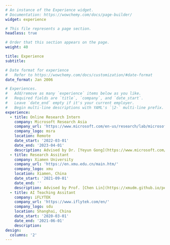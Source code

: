 ```yaml
---
# An instance of the Experience widget.
# Documentation: https://wowchemy.com/docs/page-builder/
widget: experience

# This file represents a page section.
headless: true

# Order that this section appears on the page.
weight: 40

title: Experience
subtitle:

# Date format for experience
#   Refer to https://wowchemy.com/docs/customization/#date-format
date_format: Jan 2006

# Experiences.
#   Add/remove as many `experience` items below as you like.
#   Required fields are `title`, `company`, and `date_start`.
#   Leave `date_end` empty if it's your current employer.
#   Begin multi-line descriptions with YAML's `|2-` multi-line prefix.
experience:
  - title: Online Research Intern
    company: Microsoft Research Asia
    company_url: 'https://www.microsoft.com/en-us/research/lab/microsoft-research-asia/'
    company_logo: msra
    location: Remote
    date_start: '2022-03-01'
    date_end: '2023-04-01'
    description: Advised by Dr. [Yeyun Gong](https://www.microsoft.com/en-us/research/people/yegong/)
  - title: Research Assitant
    company: Xiamen University
    company_url: 'https://en.xmu.edu.cn/main.htm/'
    company_logo: xmu
    location: Xiamen, China
    date_start: '2021-09-01'
    date_end: ''
    description: Advised by Prof. [Chen Lin](https://xmudm.github.io/people/)
  - title: AI Teaching Assitant
    company: iFLYTEK
    company_url: 'https://www.iflytek.com/en/'
    company_logo: sdu
    location: Shanghai, China
    date_start: '2020-03-01'
    date_end: '2021-06-01'
    description: 
design:
  columns: '2'
---
```

